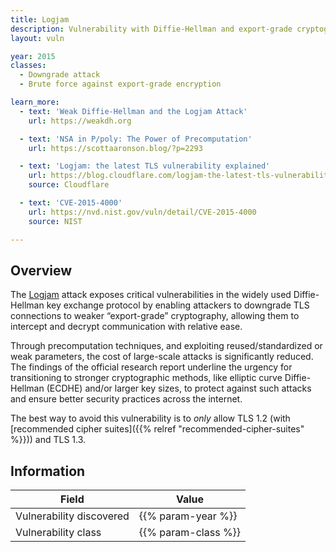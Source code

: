 ```yaml
---
title: Logjam
description: Vulnerability with Diffie-Hellman and export-grade cryptography
layout: vuln

year: 2015
classes:
  - Downgrade attack
  - Brute force against export-grade encryption

learn_more:
  - text: 'Weak Diffie-Hellman and the Logjam Attack'
    url: https://weakdh.org

  - text: 'NSA in P/poly: The Power of Precomputation'
    url: https://scottaaronson.blog/?p=2293

  - text: 'Logjam: the latest TLS vulnerability explained'
    url: https://blog.cloudflare.com/logjam-the-latest-tls-vulnerability-explained/
    source: Cloudflare

  - text: 'CVE-2015-4000'
    url: https://nvd.nist.gov/vuln/detail/CVE-2015-4000
    source: NIST

---
```


## Overview

The [Logjam] attack exposes critical vulnerabilities in the widely used Diffie-Hellman key exchange protocol by enabling attackers to downgrade TLS connections to weaker “export-grade” cryptography, allowing them to intercept and decrypt communication with relative ease.

Through precomputation techniques, and exploiting reused/standardized or weak parameters, the cost of large-scale attacks is significantly reduced. The findings of the official research report underline the urgency for transitioning to stronger cryptographic methods, like elliptic curve Diffie-Hellman (ECDHE) and/or larger key sizes, to protect against such attacks and ensure better security practices across the internet.

The best way to avoid this vulnerability is to _only_ allow TLS 1.2 (with [recommended cipher suites]({{% relref "recommended-cipher-suites" %}})) and TLS 1.3.

## Information

| Field                    | Value               |
|--------------------------|---------------------|
| Vulnerability discovered | {{% param-year %}}  |
| Vulnerability class      | {{% param-class %}} |

[Logjam]: https://en.wikipedia.org/wiki/Logjam_(computer_security)
